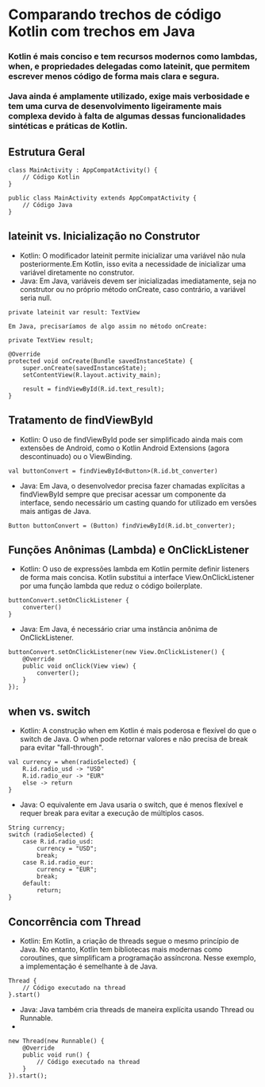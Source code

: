 <h1>Comparando trechos de código Kotlin com trechos em Java</h1>

<h3>
    Kotlin é mais conciso e tem recursos modernos como lambdas, when, e propriedades delegadas como lateinit, que permitem escrever menos código de forma mais clara e segura. <br> <br>
    Java ainda é amplamente utilizado, exige mais verbosidade e tem uma curva de desenvolvimento ligeiramente mais complexa devido à falta de algumas dessas funcionalidades sintéticas e práticas de Kotlin. <br>
</h3>

<h2>Estrutura Geral</h2>

    class MainActivity : AppCompatActivity() {
        // Código Kotlin
    }

    public class MainActivity extends AppCompatActivity {
        // Código Java
    }

<h2>lateinit vs. Inicialização no Construtor</h2>

<ul>

<li>Kotlin: O modificador lateinit permite inicializar uma variável não nula posteriormente.Em Kotlin,
 isso evita a necessidade de inicializar uma variável diretamente no construtor.
</li>
<li>Java: Em Java, variáveis devem ser inicializadas imediatamente,
 seja no construtor ou no próprio método onCreate, caso contrário, a variável seria null.</li>
</ul>

    private lateinit var result: TextView

    Em Java, precisaríamos de algo assim no método onCreate:

    private TextView result;

    @Override
    protected void onCreate(Bundle savedInstanceState) {
        super.onCreate(savedInstanceState);
        setContentView(R.layout.activity_main);
        
        result = findViewById(R.id.text_result);
    }

<h2>Tratamento de findViewById</h2>

<ul>
<li>Kotlin: O uso de findViewById pode ser simplificado ainda mais com extensões de Android, como o Kotlin Android Extensions (agora descontinuado) ou o ViewBinding.</li>
</ul>

    val buttonConvert = findViewById<Button>(R.id.bt_converter)

<ul>
<li>Java: Em Java, o desenvolvedor precisa fazer chamadas explícitas a findViewById sempre que precisar acessar um componente da interface, sendo necessário um casting quando for utilizado em versões mais antigas de Java.</li>
</ul>

    Button buttonConvert = (Button) findViewById(R.id.bt_converter);

<h2>Funções Anônimas (Lambda) e OnClickListener</h2>

<ul>
<li>Kotlin: O uso de expressões lambda em Kotlin permite definir listeners de forma mais concisa. Kotlin substitui a interface View.OnClickListener por uma função lambda que reduz o código boilerplate.</li>
</ul>

    buttonConvert.setOnClickListener {
        converter()
    }

<ul>
<li>Java: Em Java, é necessário criar uma instância anônima de OnClickListener.</li>
</ul>

    buttonConvert.setOnClickListener(new View.OnClickListener() {
        @Override
        public void onClick(View view) {
            converter();
        }
    });

<h2>when vs. switch</h2>

<ul>
<li>Kotlin: A construção when em Kotlin é mais poderosa e flexível do que o switch de Java. O when pode retornar valores e não precisa de break para evitar "fall-through".</li>
</ul>

    val currency = when(radioSelected) {
        R.id.radio_usd -> "USD"
        R.id.radio_eur -> "EUR"
        else -> return
    }

<ul>
<li>Java: O equivalente em Java usaria o switch, que é menos flexível e requer break para evitar a execução de múltiplos casos.</li>
</ul>

    String currency;
    switch (radioSelected) {
        case R.id.radio_usd:
            currency = "USD";
            break;
        case R.id.radio_eur:
            currency = "EUR";
            break;
        default:
            return;
    }

<h2>Concorrência com Thread</h2>

<ul>
<li>Kotlin: Em Kotlin, a criação de threads segue o mesmo princípio de Java. No entanto, Kotlin tem bibliotecas mais modernas como coroutines, que simplificam a programação assíncrona. Nesse exemplo, a implementação é semelhante à de Java.</li>
</ul>

    Thread {
        // Código executado na thread
    }.start()


<ul>
<li>Java: Java também cria threads de maneira explícita usando Thread ou Runnable.
<li>
</ul>

    new Thread(new Runnable() {
        @Override
        public void run() {
            // Código executado na thread
        }
    }).start();


















